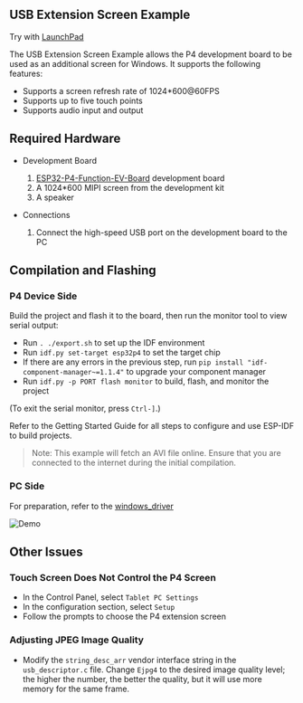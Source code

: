 ## USB Extension Screen Example

Try with [LaunchPad](https://espressif.github.io/esp-launchpad/?flashConfigURL=https://dl.espressif.com/AE/esp-iot-solution/config.toml)

The USB Extension Screen Example allows the P4 development board to be used as an additional screen for Windows. It supports the following features:

* Supports a screen refresh rate of 1024*600@60FPS
* Supports up to five touch points
* Supports audio input and output

## Required Hardware

* Development Board
  1. [ESP32-P4-Function-EV-Board](https://docs.espressif.com/projects/esp-dev-kits/en/latest/esp32p4/esp32-p4-function-ev-board/user_guide.html#getting-started) development board
  2. A 1024*600 MIPI screen from the development kit
  3. A speaker

* Connections
  1. Connect the high-speed USB port on the development board to the PC

## Compilation and Flashing

### P4 Device Side

Build the project and flash it to the board, then run the monitor tool to view serial output:

* Run `. ./export.sh` to set up the IDF environment
* Run `idf.py set-target esp32p4` to set the target chip
* If there are any errors in the previous step, run `pip install "idf-component-manager~=1.1.4"` to upgrade your component manager
* Run `idf.py -p PORT flash monitor` to build, flash, and monitor the project

(To exit the serial monitor, press `Ctrl-]`.)

Refer to the Getting Started Guide for all steps to configure and use ESP-IDF to build projects.

> Note: This example will fetch an AVI file online. Ensure that you are connected to the internet during the initial compilation.

### PC Side

For preparation, refer to the [windows_driver](./windows_driver/README.md)

![Demo](https://dl.espressif.com/AE/esp-iot-solution/p4_usb_extern_screen.gif)

## Other Issues

### Touch Screen Does Not Control the P4 Screen

* In the Control Panel, select `Tablet PC Settings`
* In the configuration section, select `Setup`
* Follow the prompts to choose the P4 extension screen

### Adjusting JPEG Image Quality

* Modify the `string_desc_arr` vendor interface string in the `usb_descriptor.c` file. Change `Ejpg4` to the desired image quality level; the higher the number, the better the quality, but it will use more memory for the same frame.